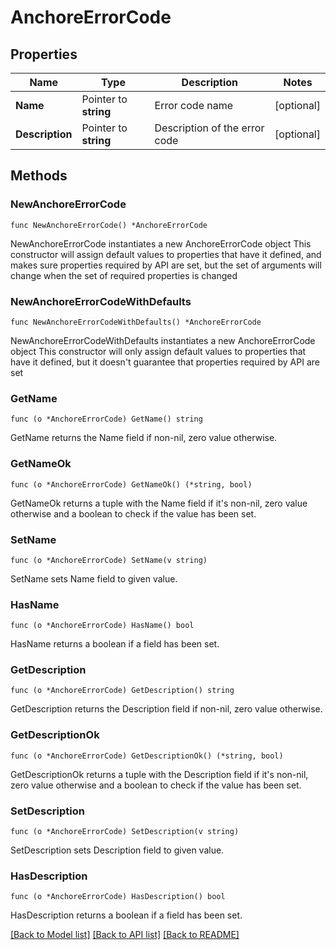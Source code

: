 # AnchoreErrorCode

## Properties

Name | Type | Description | Notes
------------ | ------------- | ------------- | -------------
**Name** | Pointer to **string** | Error code name | [optional] 
**Description** | Pointer to **string** | Description of the error code | [optional] 

## Methods

### NewAnchoreErrorCode

`func NewAnchoreErrorCode() *AnchoreErrorCode`

NewAnchoreErrorCode instantiates a new AnchoreErrorCode object
This constructor will assign default values to properties that have it defined,
and makes sure properties required by API are set, but the set of arguments
will change when the set of required properties is changed

### NewAnchoreErrorCodeWithDefaults

`func NewAnchoreErrorCodeWithDefaults() *AnchoreErrorCode`

NewAnchoreErrorCodeWithDefaults instantiates a new AnchoreErrorCode object
This constructor will only assign default values to properties that have it defined,
but it doesn't guarantee that properties required by API are set

### GetName

`func (o *AnchoreErrorCode) GetName() string`

GetName returns the Name field if non-nil, zero value otherwise.

### GetNameOk

`func (o *AnchoreErrorCode) GetNameOk() (*string, bool)`

GetNameOk returns a tuple with the Name field if it's non-nil, zero value otherwise
and a boolean to check if the value has been set.

### SetName

`func (o *AnchoreErrorCode) SetName(v string)`

SetName sets Name field to given value.

### HasName

`func (o *AnchoreErrorCode) HasName() bool`

HasName returns a boolean if a field has been set.

### GetDescription

`func (o *AnchoreErrorCode) GetDescription() string`

GetDescription returns the Description field if non-nil, zero value otherwise.

### GetDescriptionOk

`func (o *AnchoreErrorCode) GetDescriptionOk() (*string, bool)`

GetDescriptionOk returns a tuple with the Description field if it's non-nil, zero value otherwise
and a boolean to check if the value has been set.

### SetDescription

`func (o *AnchoreErrorCode) SetDescription(v string)`

SetDescription sets Description field to given value.

### HasDescription

`func (o *AnchoreErrorCode) HasDescription() bool`

HasDescription returns a boolean if a field has been set.


[[Back to Model list]](../README.md#documentation-for-models) [[Back to API list]](../README.md#documentation-for-api-endpoints) [[Back to README]](../README.md)


